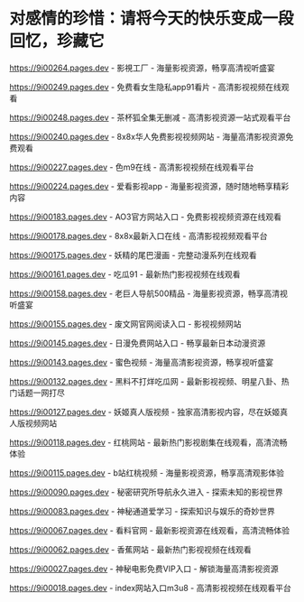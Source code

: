 # 对感情的珍惜：请将今天的快乐变成一段回忆，珍藏它
https://9i00264.pages.dev - 影視工厂 - 海量影视资源，畅享高清视听盛宴

https://9i00249.pages.dev - 免费看女生隐私app91看片 - 高清影视视频在线观看

https://9i00248.pages.dev - 茶杯狐全集无删减 - 高清影视资源一站式观看平台

https://9i00240.pages.dev - 8x8x华人免费影视视频网站 - 海量高清影视资源免费观看

https://9i00227.pages.dev - 色m9在线 - 高清影视视频在线观看平台

https://9i00224.pages.dev - 爱看影视app - 海量影视资源，随时随地畅享精彩内容

https://9i00183.pages.dev - AO3官方网站入口 - 免费影视视频资源在线观看

https://9i00178.pages.dev - 8x8x最新入口在线 - 高清影视视频观看平台

https://9i00175.pages.dev - 妖精的尾巴漫画 - 完整动漫系列在线观看

https://9i00161.pages.dev - 吃瓜91 - 最新热门影视视频在线观看

https://9i00158.pages.dev - 老巨人导航500精品 - 海量影视资源，畅享高清视听盛宴

https://9i00155.pages.dev - 废文网官网阅读入口 - 影视视频网站

https://9i00145.pages.dev - 日漫免费网站入口 - 畅享最新日本动漫资源

https://9i00143.pages.dev - 蜜色视频 - 海量高清影视资源，畅享视听盛宴

https://9i00132.pages.dev - 黑料不打烊吃瓜网 - 最新影视视频、明星八卦、热门话题一网打尽

https://9i00127.pages.dev - 妖姬真人版视频 - 独家高清影视内容，尽在妖姬真人版视频网站

https://9i00118.pages.dev - 红桃网站 - 最新热门影视剧集在线观看，高清流畅体验

https://9i00115.pages.dev - b站红桃视频 - 海量影视资源，畅享高清观影体验

https://9i00090.pages.dev - 秘密研究所导航永久进入 - 探索未知的影视世界

https://9i00083.pages.dev - 神秘通道爱学习 - 探索知识与娱乐的奇妙世界

https://9i00067.pages.dev - 看料官网 - 最新影视资源在线观看，高清流畅体验

https://9i00062.pages.dev - 香蕉网站 - 最新热门影视视频在线观看

https://9i00027.pages.dev - 神秘电影免费VIP入口 - 解锁海量高清影视资源

https://9i00018.pages.dev - index网站入口m3u8 - 高清影视视频在线观看平台
